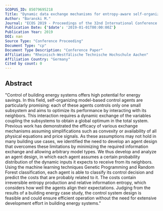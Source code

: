 ```yaml
---
SCOPUS_ID: 85079695218
Title: "Dynamic data exchange mechanisms for entropy-aware self-organizing control agents"
Author: "Baranski M."
Journal: "ECOS 2019 - Proceedings of the 32nd International Conference on Efficiency, Cost, Optimization, Simulation and Environmental Impact of Energy Systems"
Publication Date: {'$date': '2019-01-01T00:00:00Z'}
Publication Year: 2019
DOI: nan
Source Type: "Conference Proceeding"
Document Type: "cp"
Document Type Description: "Conference Paper"
Affiliation: "Rheinisch-Westfälische Technische Hochschule Aachen"
Affiliation Country: "Germany"
Cited by count: 0
---
```


## Abstract
"Control of building energy systems offers high potential for energy savings. In this field, self-organizing model-based control agents are particularly promising: each of these agents controls only one small subsystem and aims to optimize its performance by interacting with its neighbors. This interaction requires a dynamic exchange of the variables coupling the subsystems to obtain a global optimum in the total system. Previous work has demonstrated the efficacy of various exchange mechanisms assuming simplifications such as convexity or availability of all physical equations and price signals. As these assumptions may not hold in many building use cases, we identified the need to develop an agent design that overcomes these limitations by minimizing the required information exchange and allowing arbitrary model types. We thus develop and analyze an agent design, in which each agent assumes a certain probability distribution of the dynamic inputs it expects to receive from its neighbors. Using the machine learning techniques Genetic Programming and Random Forest classification, each agent is able to classify its control decision and predict the costs that are probably related to it. The costs contain irreversible entropy production and relative information entropy, which considers how well the agents align their expectations. Judging from the results of a building energy case study, the control system design is feasible and could ensure efficient operation without the need for extensive development effort in building energy systems."
